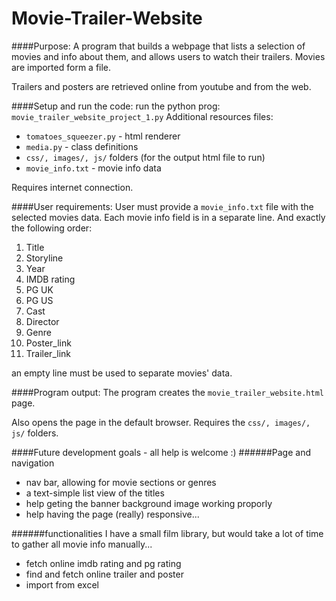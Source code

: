 # Movie-Trailer-Website

####Purpose:
A program that builds a webpage that lists a selection of movies and info about them, and allows users to watch their trailers. Movies are imported form a file.

Trailers and posters are retrieved online from youtube and from the web.

####Setup and run the code:
run the python prog: `movie_trailer_website_project_1.py`
Additional resources files:
* `tomatoes_squeezer.py` - html renderer
* `media.py` - class definitions
* `css/, images/, js/` folders (for the output html file to run)
* `movie_info.txt` - movie info data

Requires internet connection.

####User requirements:
User must provide a `movie_info.txt` file with the selected movies data.
Each movie info field is in a separate line. And exactly the following order:

1. Title
2. Storyline
3. Year
4. IMDB rating
5. PG UK
6. PG US
7. Cast
8. Director
9. Genre
10. Poster_link
11. Trailer_link

an empty line must be used to separate movies' data.

####Program output:
The program creates the `movie_trailer_website.html` page.

Also opens the page in the default browser. Requires the `css/, images/, js/` folders.


####Future development goals - all help is welcome :)
######Page and navigation
* nav bar, allowing for movie sections or genres
* a text-simple list view of the titles
* help geting the banner background image working proporly
* help having the page (really) responsive...

######functionalities
I have a small film library, but would take a lot of time to gather all movie info manually...
* fetch online imdb rating and pg rating
* find and fetch online trailer and poster
* import from excel
